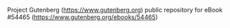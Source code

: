 Project Gutenberg (https://www.gutenberg.org) public repository for eBook #54465 (https://www.gutenberg.org/ebooks/54465)
